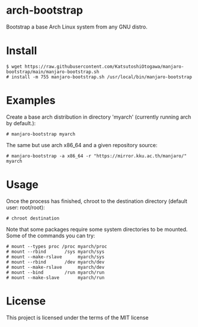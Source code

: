 arch-bootstrap
==============

Bootstrap a base Arch Linux system from any GNU distro.

Install
=======

    $ wget https://raw.githubusercontent.com/KatsutoshiOtogawa/manjaro-bootstrap/main/manjaro-bootstrap.sh
    # install -m 755 manjaro-bootstrap.sh /usr/local/bin/manjaro-bootstrap

Examples
=========

Create a base arch distribution in directory 'myarch' (currently running arch by default.):

    # manjaro-bootstrap myarch
   
The same but use arch x86_64 and a given repository source:

    # manjaro-bootstrap -a x86_64 -r "https://mirror.kku.ac.th/manjaro/" myarch 

Usage
=====

Once the process has finished, chroot to the destination directory (default user: root/root):

    # chroot destination

Note that some packages require some system directories to be mounted. Some of the commands you can try:

    # mount --types proc /proc myarch/proc
    # mount --rbind       /sys myarch/sys
    # mount --make-rslave      myarch/sys
    # mount --rbind       /dev myarch/dev
    # mount --make-rslave      myarch/dev
    # mount --bind        /run myarch/run
    # mount --make-slave       myarch/run
    
License
=======

This project is licensed under the terms of the MIT license
